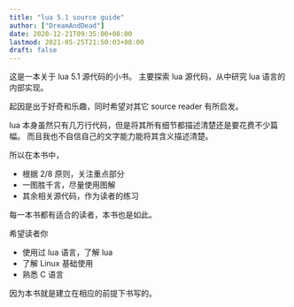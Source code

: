 ```yaml
---
title: "lua 5.1 source guide"
author: ["DreamAndDead"]
date: 2020-12-21T09:35:00+08:00
lastmod: 2021-05-25T21:50:03+08:00
draft: false
---
```


这是一本关于 lua 5.1 源代码的小书。
主要探索 lua 源代码，从中研究 lua 语言的内部实现。

起因是出于好奇和乐趣，同时希望对其它 source reader 有所启发。

lua 本身虽然只有几万行代码，但是将其所有细节都描述清楚还是要花费不少篇幅。
而且我也不自信自己的文字能力能将其含义描述清楚。

所以在本书中，

-   根据 2/8 原则，关注重点部分
-   一图胜千言，尽量使用图解
-   其余相关源代码，作为读者的练习

每一本书都有适合的读者，本书也是如此。

希望读者你

-   使用过 lua 语言，了解 lua
-   了解 Linux 基础使用
-   熟悉 C 语言

因为本书就是建立在相应的前提下书写的。
